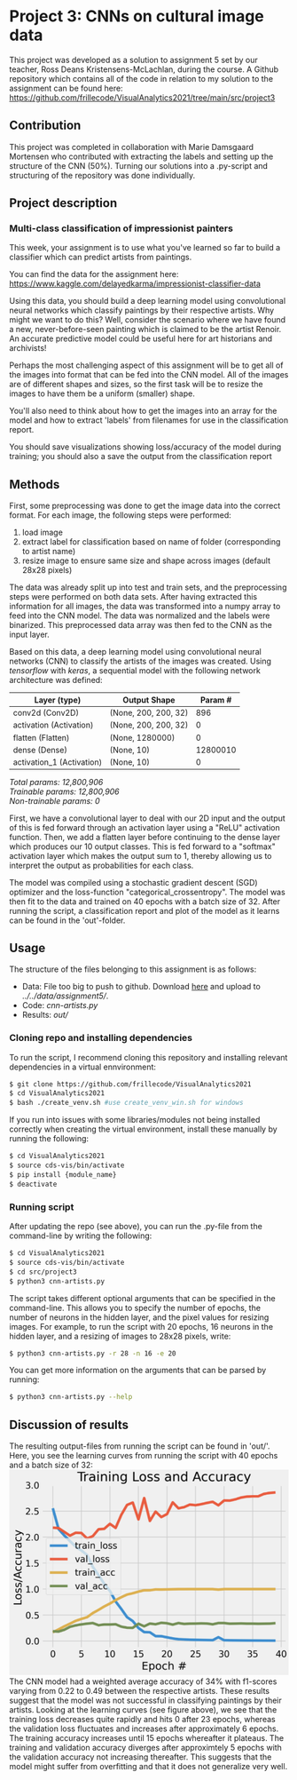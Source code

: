 # Project 3: CNNs on cultural image data
This project was developed as a solution to assignment 5 set by our teacher, Ross Deans Kristensens-McLachlan, during the course. A Github repository which contains all of the code in relation to my solution to the assignment can be found here: 
https://github.com/frillecode/VisualAnalytics2021/tree/main/src/project3  

## Contribution
This project was completed in collaboration with Marie Damsgaard Mortensen who contributed with extracting the labels and setting up the structure of the CNN (50%). Turning our solutions into a .py-script and structuring of the repository was done individually. 

## Project description
### Multi-class classification of impressionist painters  
This week, your assignment is to use what you've learned so far to build a classifier which can predict artists from paintings.

You can find the data for the assignment here: https://www.kaggle.com/delayedkarma/impressionist-classifier-data

Using this data, you should build a deep learning model using convolutional neural networks which classify paintings by their respective artists. Why might we want to do this? Well, consider the scenario where we have found a new, never-before-seen painting which is claimed to be the artist Renoir. An accurate predictive model could be useful here for art historians and archivists!

Perhaps the most challenging aspect of this assignment will be to get all of the images into format that can be fed into the CNN model. All of the images are of different shapes and sizes, so the first task will be to resize the images to have them be a uniform (smaller) shape.

You'll also need to think about how to get the images into an array for the model and how to extract 'labels' from filenames for use in the classification report.  

You should save visualizations showing loss/accuracy of the model during training; you should also a save the output from the classification report


## Methods  
First, some preprocessing was done to get the image data into the correct format. For each image, the following steps were performed:  
1) load image
2) extract label for classification based on name of folder (corresponding to artist name)
3) resize image to ensure same size and shape across images (default 28x28 pixels)    

The data was already split up into test and train sets, and the preprocessing steps were performed on both data sets. After having extracted this information for all images, the data was transformed into a numpy array to feed into the CNN model. The data was normalized and the labels were binarized. This preprocessed data array was then fed to the CNN as the input layer. 

Based on this data, a deep learning model using convolutional neural networks (CNN) to classify the artists of the images was created. Using _tensorflow_ with _keras_, a sequential model with the following network architecture was defined:   

| Layer (type) | Output Shape  | Param # |
|---|---|---|
| conv2d (Conv2D) | (None, 200, 200, 32) | 896 |
| activation (Activation) | (None, 200, 200, 32) | 0 |
| flatten (Flatten) | (None, 1280000) | 0 |
| dense (Dense) | (None, 10) | 12800010 |
| activation_1 (Activation) | (None, 10) | 0 |  

_Total params: 12,800,906_  
_Trainable params: 12,800,906_  
_Non-trainable params: 0_  

First, we have a convolutional layer to deal with our 2D input and the output of this is fed forward through an activation layer using a "ReLU" activation function. Then, we add a flatten layer before continuing to the dense layer which produces our 10 output classes. This is fed forward to a "softmax" activation layer which makes the output sum to 1, thereby allowing us to interpret the output as probabilities for each class. 

The model was compiled using a stochastic gradient descent (SGD) optimizer and the loss-function "categorical_crossentropy". The model was then fit to the data and trained on 40 epochs with a batch size of 32. After running the script, a classification report and plot of the model as it learns can be found in the 'out'-folder. 

## Usage
The structure of the files belonging to this assignment is as follows:  
  - Data: File too big to push to github. Download [here](https://www.kaggle.com/delayedkarma/impressionist-classifier-data) and upload to _../../data/assignment5/_.
  - Code: _cnn-artists.py_  
  - Results: _out/_

### Cloning repo and installing dependencies 
To run the script, I recommend cloning this repository and installing relevant dependencies in a virtual ennvironment:

```bash
$ git clone https://github.com/frillecode/VisualAnalytics2021
$ cd VisualAnalytics2021
$ bash ./create_venv.sh #use create_venv_win.sh for windows
```
If you run into issues with some libraries/modules not being installed correctly when creating the virtual environment, install these manually by running the following:  
```bash
$ cd VisualAnalytics2021
$ source cds-vis/bin/activate
$ pip install {module_name}
$ deactivate
```

### Running script
After updating the repo (see above), you can run the .py-file from the command-line by writing the following:
``` bash
$ cd VisualAnalytics2021
$ source cds-vis/bin/activate
$ cd src/project3
$ python3 cnn-artists.py
```

The script takes different optional arguments that can be specified in the command-line. This allows you to specify the number of epochs, the number of neurons in the hidden layer, and the pixel values for resizing images. For example, to run the script with 20 epochs, 16 neurons in the hidden layer, and a resizing of images to 28x28 pixels, write:
```bash
$ python3 cnn-artists.py -r 28 -n 16 -e 20
```

You can get more information on the arguments that can be parsed by running:
``` bash
$ python3 cnn-artists.py --help
```

## Discussion of results  
The resulting output-files from running the script can be found in 'out/'. Here, you see the learning curves from running the script with 40 epochs and a batch size of 32:   
![results](../../figures/project3_results.png)  
The CNN model had a weighted average accuracy of 34% with f1-scores varying from 0.22 to 0.49 between the respective artists. These results suggest that the model was not successful in classifying paintings by their artists. Looking at the learning curves (see figure above), we see that the training loss decreases quite rapidly and hits 0 after 23 epochs, whereas the validation loss fluctuates and increases after approximately 6 epochs. The training accuracy increases until 15 epochs whereafter it plateaus. The training and validation accuracy diverges after approximtely 5 epochs with the validation accuracy not increasing thereafter. This suggests that the model might suffer from overfitting and that it does not generalize very well.     
